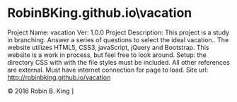 # RobinBKing.github.io\vacation
Project Name: vacation Ver: 1.0.0
Project Description: This project is a study in branching. Answer a series of questions to select the ideal  vacation.. The website utilizes HTML5, CSS3, javaScript, jQuery and Bootstrap. This website is a work in process, but feel free to look around.
Setup: the directory CSS with with the file styles must be included.
       All other references are external. Must have internet connection for page to load.
Site url: http://robinbking.github.io/vacation

© 2016 Robin B. King
]
